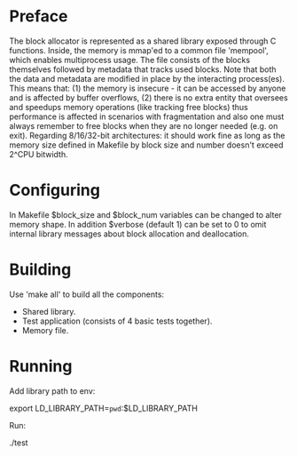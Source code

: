 # Preface

The block allocator is represented as a shared library exposed through C functions. Inside, the memory is mmap'ed to a common file 'mempool', which enables multiprocess usage. The file consists of the blocks themselves followed by metadata that tracks used blocks. Note that both the data and metadata are modified in place by the interacting process(es). This means that: (1) the memory is insecure - it can be accessed by anyone and is affected by buffer overflows, (2) there is no extra entity that oversees and speedups memory operations (like tracking free blocks) thus performance is affected in scenarios with fragmentation and also one must always remember to free blocks when they are no longer needed (e.g. on exit). Regarding 8/16/32-bit architectures: it should work fine as long as the memory size defined in Makefile by block size and number doesn't exceed 2^CPU bitwidth.

# Configuring

In Makefile $block_size and $block_num variables can be changed to alter memory shape. In addition $verbose (default 1) can be set to 0 to omit internal library messages about block allocation and deallocation.

# Building

Use 'make all' to build all the components:

- Shared library.
- Test application (consists of 4 basic tests together).
- Memory file.

# Running

Add library path to env:

export LD_LIBRARY_PATH=`pwd`:$LD_LIBRARY_PATH

Run:

./test
